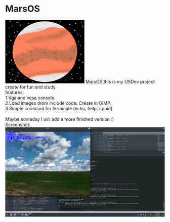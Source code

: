 # MarsOS
<img src="https://github.com/Alderrden/MarsOS/blob/main/logo_git.png" heihgt="250px" width="250px">
MarsOS this is my OSDev project create for fun snd study.
<br>
features:
<br>
1.Vga and vesa console.
<br>
2.Load images drom include code. Create in GIMP.
<br>
3.Simple coomand for terminale (echo, help, cpuid)
<br>
<br>
Maybe someday I will add a more finished version :)
<br>
Screenshot:
<br>
<img src="https://github.com/Alderrden/MarsOS/blob/main/Screenshot.png">
